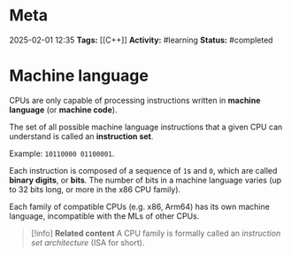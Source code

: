 # Meta
2025-02-01 12:35
**Tags:** [[C++]]
**Activity:** #learning 
**Status:** #completed 

# Machine language

CPUs are only capable of processing instructions written in **machine language** (or **machine code**).

The set of all possible machine language instructions that a given CPU can understand is called an **instruction set**.

Example: `10110000 01100001`.

Each instruction is composed of a sequence of `1`s and `0`, which are called **binary digits**, or **bits**. The number of bits in a machine language varies (up to 32 bits long, or more in the x86 CPU family).

Each family of compatible CPUs (e.g. x86, Arm64) has its own machine language, incompatible with the MLs of other CPUs.

> [!info] **Related content**
> A CPU family is formally called an *instruction set architecture* (ISA for short).

